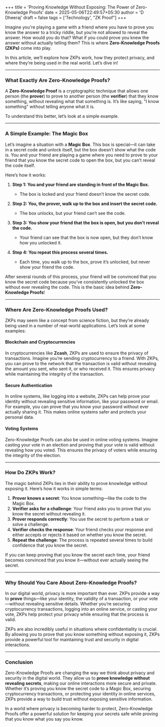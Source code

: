 +++
title = 'Proving Knowledge Without Exposing: The Power of Zero-Knowledge Proofs'
date = 2025-05-06T22:49:57+05:30
author = 'D Dheeraj'
draft = false
tags = ['Technology', "ZK Proof"]
+++

Imagine you're playing a game with a friend where you have to prove you know the answer to a tricky riddle, but you’re not allowed to reveal the answer. How would you do that? What if you could prove you knew the answer without actually telling them? This is where **Zero-Knowledge Proofs (ZKPs)** come into play.

In this article, we’ll explore how ZKPs work, how they protect privacy, and where they’re being used in the real world. Let’s dive in!

---

### What Exactly Are Zero-Knowledge Proofs?

A **Zero-Knowledge Proof** is a cryptographic technique that allows one person (the **prover**) to prove to another person (the **verifier**) that they know something, without revealing what that something is. It’s like saying, "I know something" without telling anyone what it is.

To understand this better, let’s look at a simple example.

---

### A Simple Example: The Magic Box

Let’s imagine a situation with a **Magic Box**. This box is special—it can take in a secret code and unlock itself, but the box doesn’t show what the code is. You and your friend are playing a game where you need to prove to your friend that you know the secret code to open the box, but you can’t reveal the code itself.

Here’s how it works:

1. **Step 1: You and your friend are standing in front of the Magic Box.**
   - The box is locked and your friend doesn’t know the secret code.
   
2. **Step 2: You, the prover, walk up to the box and insert the secret code.**
   - The box unlocks, but your friend can’t see the code.

3. **Step 3: You show your friend that the box is open, but you don’t reveal the code.**
   - Your friend can see that the box is now open, but they don’t know how you unlocked it.

4. **Step 4: You repeat this process several times.**
   - Each time, you walk up to the box, prove it’s unlocked, but never show your friend the code.

After several rounds of this process, your friend will be convinced that you know the secret code because you’ve consistently unlocked the box without ever revealing the code. This is the basic idea behind **Zero-Knowledge Proofs**!

---

### Where Are Zero-Knowledge Proofs Used?

ZKPs may seem like a concept from science fiction, but they’re already being used in a number of real-world applications. Let’s look at some examples:

#### Blockchain and Cryptocurrencies

In cryptocurrencies like **Zcash**, ZKPs are used to ensure the privacy of transactions. Imagine you’re sending cryptocurrency to a friend. With ZKPs, you can prove to the network that the transaction is valid without revealing the amount you sent, who sent it, or who received it. This ensures privacy while maintaining the integrity of the transaction.

#### Secure Authentication

In online systems, like logging into a website, ZKPs can help prove your identity without revealing sensitive information, like your password or email. For example, you can prove that you know your password without ever actually sharing it. This makes online systems safer and protects your personal data.

#### Voting Systems

Zero-Knowledge Proofs can also be used in online voting systems. Imagine casting your vote in an election and proving that your vote is valid without revealing how you voted. This ensures the privacy of voters while ensuring the integrity of the election.

---

### How Do ZKPs Work?

The magic behind ZKPs lies in their ability to prove knowledge without exposing it. Here’s how it works in simple terms:

1. **Prover knows a secret**: You know something—like the code to the Magic Box.
2. **Verifier asks for a challenge**: Your friend asks you to prove that you know the secret without revealing it.
3. **Prover responds correctly**: You use the secret to perform a task or solve a challenge.
4. **Verifier checks the response**: Your friend checks your response and either accepts or rejects it based on whether you know the secret.
5. **Repeat the challenge**: The process is repeated several times to build confidence that you know the secret.

If you can keep proving that you know the secret each time, your friend becomes convinced that you know it—without ever actually seeing the secret.

---

### Why Should You Care About Zero-Knowledge Proofs?

In our digital world, privacy is more important than ever. ZKPs provide a way to **prove** things—like your identity, the validity of a transaction, or your vote—without revealing sensitive details. Whether you’re securing cryptocurrency transactions, logging into an online service, or casting your vote, ZKPs help protect your privacy while ensuring that the process is valid.

ZKPs are also incredibly useful in situations where confidentiality is crucial. By allowing you to prove that you know something without exposing it, ZKPs provide a powerful tool for maintaining trust and security in digital interactions.

---

### Conclusion

Zero-Knowledge Proofs are changing the way we think about privacy and security in the digital world. They allow us to **prove knowledge without revealing secrets**, making our online interactions more secure and private. Whether it’s proving you know the secret code to a Magic Box, securing cryptocurrency transactions, or protecting your identity in online services, ZKPs provide a way to build trust without exposing sensitive information.

In a world where privacy is becoming harder to protect, Zero-Knowledge Proofs offer a powerful solution for keeping your secrets safe while proving that you know what you say you know.
